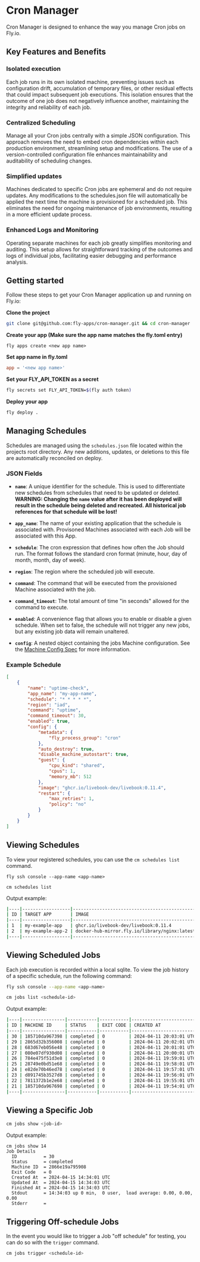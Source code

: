 # Cron Manager

Cron Manager is designed to enhance the way you manage Cron jobs on Fly.io.

## Key Features and Benefits

### Isolated execution

Each job runs in its own isolated machine, preventing issues such as configuration drift, accumulation of temporary files, or other residual effects that could impact subsequent job executions. This isolation ensures that the outcome of one job does not negatively influence another, maintaining the integrity and reliability of each job.

### Centralized Scheduling

Manage all your Cron jobs centrally with a simple JSON configuration. This approach removes the need to embed cron dependencies within each production environment, streamlining setup and modifications. The use of a version-controlled configuration file enhances maintainability and auditability of scheduling changes.

### Simplified updates

Machines dedicated to specific Cron jobs are ephemeral and do not require updates. Any modifications to the schedules.json file will automatically be applied the next time the machine is provisioned for a scheduled job. This eliminates the need for ongoing maintenance of job environments, resulting in a more efficient update process.

### Enhanced Logs and Monitoring

Operating separate machines for each job greatly simplifies monitoring and auditing. This setup allows for straightforward tracking of the outcomes and logs of individual jobs, facilitating easier debugging and performance analysis.


## Getting started

Follow these steps to get your Cron Manager application up and running on Fly.io:

**Clone the project**
```bash
git clone git@github.com:fly-apps/cron-manager.git && cd cron-manager
```

**Create your app (Make sure the app name matches the fly.toml entry)**
```
fly apps create <new app name>
```

**Set app name in fly.toml**
```toml
app = '<new app name>'
```

**Set your **FLY_API_TOKEN** as a secret**
```bash
fly secrets set FLY_API_TOKEN=$(fly auth token)
```

**Deploy your app**
```bash
fly deploy .
```


## Managing Schedules

Schedules are managed using the `schedules.json` file located within the projects root directory. Any new additions, updates, or deletions to this file are automatically reconciled on deploy.

### JSON Fields

- **`name`**: A unique identifier for the schedule. This is used to differentiate new schedules from schedules that need to be updated or deleted.
  **WARNING: Changing the `name` value after it has been deployed will result in the schedule being deleted and recreated. All historical job references for that schedule will be lost!**

- **`app_name`**: The name of your existing application that the schedule is associated with.  Provisoned Machines associated with each Job will be associated with this App.

- **`schedule`**: The cron expression that defines how often the Job should run. The format follows the standard cron format (minute, hour, day of month, month, day of week).

- **`region`**: The region where the scheduled job will execute.

- **`command`**: The command that will be executed from the provisioned Machine associated with the job.

- **`command_timeout`**: The total amount of time "in seconds" allowed for the command to execute.

- **`enabled`**: A convenience flag that allows you to enable or disable a given schedule. When set to false, the schedule will not trigger any new jobs, but any existing job data will remain unaltered.

- **`config`**: A nested object containing the jobs Machine configuration. See the [Machine Config Spec](https://docs.machines.dev/#tag/machines/post/apps/{app_name}/machines) for more information.


### Example Schedule
```json
[
    {
        "name": "uptime-check",
        "app_name": "my-app-name",
        "schedule": "* * * * *",
        "region": "iad",
        "command": "uptime",
        "command_timeout": 30,
        "enabled": true,
        "config": {
            "metadata": {
                "fly_process_group": "cron"
            },
            "auto_destroy": true,
            "disable_machine_autostart": true,
            "guest": {
                "cpu_kind": "shared",
                "cpus": 1,
                "memory_mb": 512
            },
            "image": "ghcr.io/livebook-dev/livebook:0.11.4",
            "restart": {
                "max_retries": 1,
                "policy": "no"
            }
        }
    }
]
```



## Viewing Schedules
To view your registered schedules, you can use the `cm schedules list` command.

```
fly ssh console --app-name <app-name>

cm schedules list
```

Output example:
```bash
|----|------------------|-----------------------------------------------|-----------|--------|----------|---------|
| ID | TARGET APP       | IMAGE                                         | SCHEDULE  | REGION | COMMAND  | ENABLED |
|----|------------------|-----------------------------------------------|-----------|--------|----------|---------|
| 1  | my-example-app   | ghcr.io/livebook-dev/livebook:0.11.4          | * * * * * | iad    | sleep 10 | true    |
| 2  | my-example-app-2 | docker-hub-mirror.fly.io/library/nginx:latest | 0 * * * * | ord    | df -h    | false   |
|----|------------------|-----------------------------------------------|-----------|--------|----------|---------|
```

## Viewing Scheduled Jobs
Each job execution is recorded within a local sqlite.  To view the job history of a specific schedule, run the following command:

```bash
fly ssh console --app-name <app-name>

cm jobs list <schedule-id>
```

Output example:
```bash
|----|----------------|-----------|-----------|-------------------------|-------------------------|-------------------------|
| ID | MACHINE ID     | STATUS    | EXIT CODE | CREATED AT              | UPDATED AT              | FINISHED AT             |
|----|----------------|-----------|-----------|-------------------------|-------------------------|-------------------------|
| 30 | 185710da967398 | completed | 0         | 2024-04-11 20:03:01 UTC | 2024-04-11 20:03:03 UTC | 2024-04-11 20:03:03 UTC |
| 29 | 2865d32b356008 | completed | 0         | 2024-04-11 20:02:01 UTC | 2024-04-11 20:02:03 UTC | 2024-04-11 20:02:03 UTC |
| 28 | 683d67eb056e48 | completed | 0         | 2024-04-11 20:01:01 UTC | 2024-04-11 20:01:04 UTC | 2024-04-11 20:01:04 UTC |
| 27 | 080e07df930d08 | completed | 0         | 2024-04-11 20:00:01 UTC | 2024-04-11 20:00:06 UTC | 2024-04-11 20:00:06 UTC |
| 26 | 784e475f51d3e8 | completed | 0         | 2024-04-11 19:59:01 UTC | 2024-04-11 19:59:03 UTC | 2024-04-11 19:59:03 UTC |
| 25 | 28749e0bd51e68 | completed | 0         | 2024-04-11 19:58:01 UTC | 2024-04-11 19:58:03 UTC | 2024-04-11 19:58:03 UTC |
| 24 | e82de70b46ed78 | completed | 0         | 2024-04-11 19:57:01 UTC | 2024-04-11 19:57:03 UTC | 2024-04-11 19:57:03 UTC |
| 23 | d891745b3527d8 | completed | 0         | 2024-04-11 19:56:01 UTC | 2024-04-11 19:56:04 UTC | 2024-04-11 19:56:04 UTC |
| 22 | 7811372b1e2e68 | completed | 0         | 2024-04-11 19:55:01 UTC | 2024-04-11 19:55:03 UTC | 2024-04-11 19:55:03 UTC |
| 21 | 185710da967698 | completed | 0         | 2024-04-11 19:54:01 UTC | 2024-04-11 19:54:04 UTC | 2024-04-11 19:54:04 UTC |
|----|----------------|-----------|-----------|-------------------------|-------------------------|-------------------------|
```

## Viewing a Specific Job
```bash
cm jobs show <job-id>
```

Output example:
```
cm jobs show 14
Job Details
  ID          = 30
  Status      = completed
  Machine ID  = 2866e19a795908
  Exit Code   = 0
  Created At  = 2024-04-15 14:34:01 UTC
  Updated At  = 2024-04-15 14:34:03 UTC
  Finished At = 2024-04-15 14:34:03 UTC
  Stdout      = 14:34:03 up 0 min,  0 user,  load average: 0.00, 0.00, 0.00
  Stderr      =
```


## Triggering Off-schedule Jobs
In the event you would like to trigger a Job "off schedule" for testing, you can do so with the `trigger` command.

```bash
cm jobs trigger <schedule-id>
```



